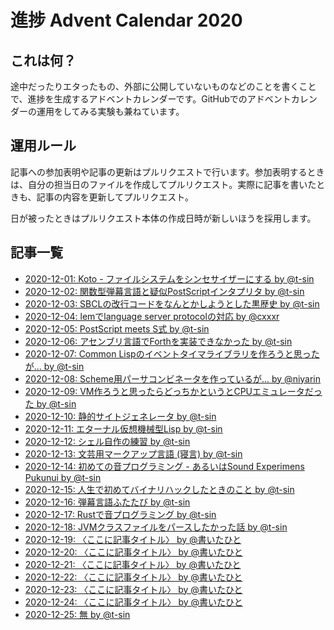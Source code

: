 # 進捗 Advent Calendar 2020

## これは何？

途中だったりエタったもの、外部に公開していないものなどのことを書くことで、進捗を生成するアドベントカレンダーです。GitHubでのアドベントカレンダーの運用をしてみる実験も兼ねています。

## 運用ルール

記事への参加表明や記事の更新はプルリクエストで行います。参加表明するときは、自分の担当日のファイルを作成してプルリクエスト。実際に記事を書いたときも、記事の内容を更新してプルリクエスト。

日が被ったときはプルリクエスト本体の作成日時が新しいほうを採用します。

## 記事一覧

- [2020-12-01: Koto - ファイルシステムをシンセサイザーにする by @t-sin](articles/2020-12-01.md)
- [2020-12-02: 関数型弾幕言語と疑似PostScriptインタプリタ by @t-sin](articles/2020-12-02.md)
- [2020-12-03: SBCLの改行コードをなんとかしようとした黒歴史 by @t-sin](articles/2020-12-03.md)
- [2020-12-04: lemでlanguage server protocolの対応 by @cxxxr](articles/2020-12-04.md)
- [2020-12-05: PostScript meets S式 by @t-sin](articles/2020-12-05.md)
- [2020-12-06: アセンブリ言語でForthを実装できなかった by @t-sin](articles/2020-12-06.md)
- [2020-12-07: Common Lispのイベントタイマライブラリを作ろうと思ったが… by @t-sin](articles/2020-12-07.md)
- [2020-12-08: Scheme用パーサコンビネータを作っているが... by @niyarin](articles/2020-12-08.md)
- [2020-12-09: VM作ろうと思ったらどっちかというとCPUエミュレータだった by @t-sin](articles/2020-12-09.md)
- [2020-12-10: 静的サイトジェネレータ by @t-sin](articles/2020-12-10.md)
- [2020-12-11: エターナル仮想機械型Lisp by @t-sin](articles/2020-12-11.md)
- [2020-12-12: シェル自作の練習 by @t-sin](articles/2020-12-12.md)
- [2020-12-13: 文芸用マークアップ言語 (寝言) by @t-sin](articles/2020-12-13.md)
- [2020-12-14: 初めての音プログラミング - あるいはSound Experimens Pukunui by @t-sin](articles/2020-12-14.md)
- [2020-12-15: 人生で初めてバイナリハックしたときのこと by @t-sin](articles/2020-12-15.md)
- [2020-12-16: 弾幕言語ふたたび by @t-sin](articles/2020-12-16.md)
- [2020-12-17: Rustで音プログラミング by @t-sin](articles/2020-12-17.md)
- [2020-12-18: JVMクラスファイルをパースしたかった話 by @t-sin](articles/2020-12-18.md)
- [2020-12-19: 〈ここに記事タイトル〉 by @書いたひと](articles/2020-12-19.md)
- [2020-12-20: 〈ここに記事タイトル〉 by @書いたひと](articles/2020-12-20.md)
- [2020-12-21: 〈ここに記事タイトル〉 by @書いたひと](articles/2020-12-21.md)
- [2020-12-22: 〈ここに記事タイトル〉 by @書いたひと](articles/2020-12-22.md)
- [2020-12-23: 〈ここに記事タイトル〉 by @書いたひと](articles/2020-12-23.md)
- [2020-12-24: 〈ここに記事タイトル〉 by @書いたひと](articles/2020-12-24.md)
- [2020-12-25: 無 by @t-sin](articles/2020-12-25.md)
